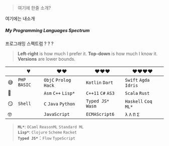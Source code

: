 > 여기에 한줄 소개?

여기에는 내소개

##### My Programming Languages Spectrum

프로그래밍 스펙트럼  ? ? ?

> __Left-right__ is how much I prefer it.  __Top-down__ is how much I know it. __Versions__ are lower bounds.


|     | 💔️            | ❤️❤️ ️                 | ❤️❤️❤️ ️          | ❤️❤️❤️❤️ ️            |
| --- | ------------- | ---------------------- | ------------------ | ---------------------- |
| 😅  | `PHP` `BASIC` | `ObjC` `Prolog` `Hack` | `Kotlin` `Dart`    | `Swift` `Agda` `Idris` |
| 🧐  |               | `Asm` `C++`  `Lisp*`   | `C++11` `C#` `AS3` | `Scala` `Rust`         |
| 😏  | `Shell`       | `C` `Java` `Python`    | `Typed JS*` `Wasm` | `Haskell` `Coq` `ML*`  |
| 🤓  |               | `JavaScript`           | `ECMAScript6`      | `λ` `Λ` `Π` `Σ`        |

> __`ML*`__: `OCaml` `ReasonML` `Standard ML`  
> __`Lisp*`__: `Clojure` `Scheme` `Racket`  
> __`Typed JS*`__：`Flow` `TypeScript`




